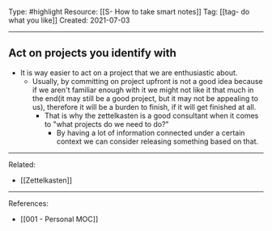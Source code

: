 Type: #highlight 
Resource: [[S- How to take smart notes]]
Tag: [[tag- do what you like]]
Created: 2021-07-03

---
## Act on projects you identify with 
- It is way easier to act on a project that we are enthusiastic about.
	- Usually, by committing on project upfront is not a good idea because if we aren't familiar enough with it we might not like it that much in the end(it may still be a good project, but it may not be appealing to us), therefore it will be a burden to finish, if it will get finished at all.
		- That is why the zettelkasten is a good consultant when it comes to "what projects do we need to do?"
			- By having a lot of information connected under a certain context we can consider releasing something based on that.

---
Related:
- [[Zettelkasten]]

---
References:
- [[001 - Personal MOC]]
